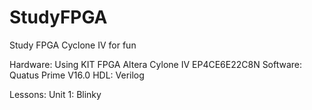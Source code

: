 # StudyFPGA
Study FPGA Cyclone IV for fun

Hardware: Using KIT FPGA Altera Cylone IV EP4CE6E22C8N
Software: Quatus Prime V16.0
HDL: Verilog

Lessons:
Unit 1: Blinky
